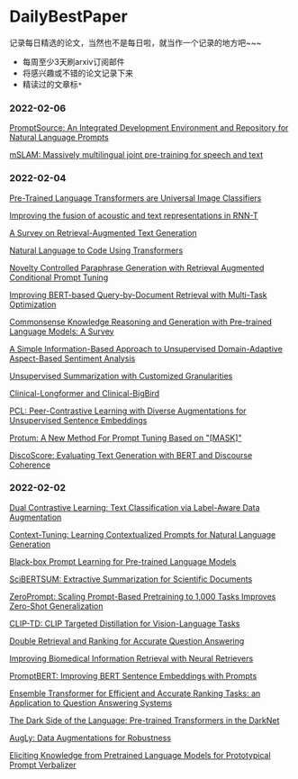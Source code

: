 # DailyBestPaper
记录每日精选的论文，当然也不是每日啦，就当作一个记录的地方吧~~~
- 每周至少3天刷arxiv订阅邮件
- 将感兴趣或不错的论文记录下来
- 精读过的文章标`*` 

### 2022-02-06
[PromptSource: An Integrated Development Environment and Repository for Natural Language Prompts](https://arxiv.org/pdf/2202.01279.pdf)

[mSLAM: Massively multilingual joint pre-training for speech and text](https://arxiv.org/abs/2202.01374)


### 2022-02-04
[Pre-Trained Language Transformers are Universal Image Classifiers](https://arxiv.org/abs/2201.10182)

[Improving the fusion of acoustic and text representations in RNN-T](https://arxiv.org/abs/2201.10240)

[A Survey on Retrieval-Augmented Text Generation](https://arxiv.org/pdf/2202.01110.pdf)

[Natural Language to Code Using Transformers](https://arxiv.org/abs/2202.00367)

[Novelty Controlled Paraphrase Generation with Retrieval Augmented Conditional Prompt Tuning](https://arxiv.org/pdf/2202.00535.pdf)

[Improving BERT-based Query-by-Document Retrieval with Multi-Task Optimization](https://arxiv.org/abs/2202.00373)

[Commonsense Knowledge Reasoning and Generation with Pre-trained Language Models: A Survey](https://arxiv.org/abs/2201.12438)

[A Simple Information-Based Approach to Unsupervised Domain-Adaptive Aspect-Based Sentiment Analysis](https://arxiv.org/abs/2201.12549)

[Unsupervised Summarization with Customized Granularities](https://arxiv.org/pdf/2201.12502.pdf)

[Clinical-Longformer and Clinical-BigBird](https://arxiv.org/abs/2201.11838)

[PCL: Peer-Contrastive Learning with Diverse Augmentations for Unsupervised Sentence Embeddings](https://arxiv.org/pdf/2201.12093.pdf)

[Protum: A New Method For Prompt Tuning Based on "[MASK]"](https://arxiv.org/pdf/2201.12109.pdf)

[DiscoScore: Evaluating Text Generation with BERT and Discourse Coherence](https://arxiv.org/pdf/2201.11176.pdf)

### 2022-02-02
[Dual Contrastive Learning: Text Classification via Label-Aware Data Augmentation](https://arxiv.org/pdf/2201.08702.pdf)

[Context-Tuning: Learning Contextualized Prompts for Natural Language Generation](https://arxiv.org/pdf/2201.08670.pdf)

[Black-box Prompt Learning for Pre-trained Language Models](https://arxiv.org/pdf/2201.08531.pdf)

[SciBERTSUM: Extractive Summarization for Scientific Documents](https://arxiv.org/pdf/2201.08495.pdf)

[ZeroPrompt: Scaling Prompt-Based Pretraining to 1,000 Tasks Improves Zero-Shot Generalization](https://arxiv.org/pdf/2201.06910.pdf)

[CLIP-TD: CLIP Targeted Distillation for Vision-Language Tasks](https://arxiv.org/pdf/2201.05729.pdf)

[Double Retrieval and Ranking for Accurate Question Answering](https://arxiv.org/pdf/2201.05981.pdf)

[Improving Biomedical Information Retrieval with Neural Retrievers](https://arxiv.org/pdf/2201.07745.pdf)

[PromptBERT: Improving BERT Sentence Embeddings with Prompts](https://arxiv.org/pdf/2201.04337.pdf)

[Ensemble Transformer for Efficient and Accurate Ranking Tasks: an Application to Question Answering Systems](https://arxiv.org/pdf/2201.05767.pdf)

[The Dark Side of the Language: Pre-trained Transformers in the DarkNet](https://arxiv.org/pdf/2201.05613.pdf)

[AugLy: Data Augmentations for Robustness](https://arxiv.org/pdf/2201.06494.pdf)

[Eliciting Knowledge from Pretrained Language Models for Prototypical Prompt Verbalizer](https://arxiv.org/pdf/2201.05411.pdf)

